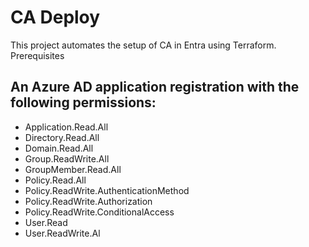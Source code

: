 # CA Deploy
This project automates the setup of CA in Entra using Terraform.
Prerequisites

## An Azure AD application registration with the following permissions:

- Application.Read.All
- Directory.Read.All
- Domain.Read.All
- Group.ReadWrite.All
- GroupMember.Read.All
- Policy.Read.All
- Policy.ReadWrite.AuthenticationMethod
- Policy.ReadWrite.Authorization
- Policy.ReadWrite.ConditionalAccess
- User.Read
- User.ReadWrite.Al
